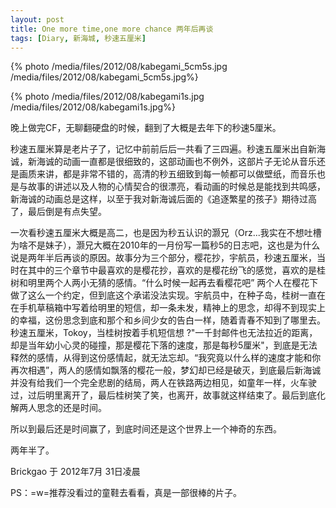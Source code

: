 ```yaml
---
layout: post
title: One more time,one more chance 两年后再谈
tags: [Diary, 新海城, 秒速五厘米]
---
```


{% photo /media/files/2012/08/kabegami_5cm5s.jpg /media/files/2012/08/kabegami_5cm5s.jpg%}

{% photo /media/files/2012/08/kabegami1s.jpg /media/files/2012/08/kabegami1s.jpg%}

晚上做完CF，无聊翻硬盘的时候，翻到了大概是去年下的秒速5厘米。

秒速五厘米算是老片子了，记忆中前前后后一共看了三四遍。秒速五厘米出自新海诚，新海诚的动画一直都是很细致的，这部动画也不例外，这部片子无论从音乐还是画质来讲，都是非常不错的，高清的秒五细致到每一帧都可以做壁纸，而音乐也是与故事的讲述以及人物的心情契合的很漂亮，看动画的时候总是能找到共鸣感，新海诚的动画总是这样，以至于我对新海诚后面的《追逐繁星的孩子》期待过高了，最后倒是有点失望。

一次看秒速五厘米大概是高二，也是因为秒五认识的灏兄（Orz...我实在不想吐槽为啥不是妹子），灏兄大概在2010年的一月份写一篇秒5的日志吧，这也是为什么说是两年半后再谈的原因。故事分为三个部分，樱花抄，宇航员，秒速五厘米，当时在其中的三个章节中最喜欢的是樱花抄，喜欢的是樱花纷飞的感觉，喜欢的是桂树和明里两个人两小无猜的感情。“什么时候一起再去看樱花吧” 两个人在樱花下做了这么一个约定，但到底这个承诺没法实现。宇航员中，在种子岛，桂树一直在在手机草稿箱中写着给明里的短信，却一条未发，精神上的思念，却得不到现实上的幸福，这份思念到底和那个和乡间少女的告白一样，随着青春不知到了哪里去。秒速五厘米，Tokoy，当桂树按着手机短信想 ?"一千封邮件也无法拉近的距离，却是当年幼小心灵的碰撞，那是樱花下落的速度，那是每秒5厘米"，到底是无法释然的感情，从得到这份感情起，就无法忘却。“我究竟以什么样的速度才能和你再次相遇”，两人的感情如飘落的樱花一般，梦幻却已经是破灭，到底最后新海诚并没有给我们一个完全悲剧的结局，两人在铁路两边相见，如童年一样，火车驶过，过后明里离开了，最后桂树笑了笑，也离开，故事就这样结束了。最后到底化解两人思念的还是时间。

所以到最后还是时间赢了，到底时间还是这个世界上一个神奇的东西。

两年半了。

Brickgao 于 2012年7月 31日凌晨

PS：=w=推荐没看过的童鞋去看看，真是一部很棒的片子。
